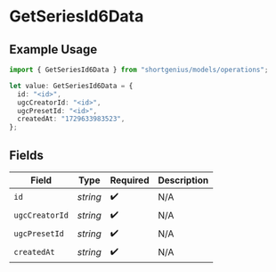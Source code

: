 # GetSeriesId6Data

## Example Usage

```typescript
import { GetSeriesId6Data } from "shortgenius/models/operations";

let value: GetSeriesId6Data = {
  id: "<id>",
  ugcCreatorId: "<id>",
  ugcPresetId: "<id>",
  createdAt: "1729633983523",
};
```

## Fields

| Field              | Type               | Required           | Description        |
| ------------------ | ------------------ | ------------------ | ------------------ |
| `id`               | *string*           | :heavy_check_mark: | N/A                |
| `ugcCreatorId`     | *string*           | :heavy_check_mark: | N/A                |
| `ugcPresetId`      | *string*           | :heavy_check_mark: | N/A                |
| `createdAt`        | *string*           | :heavy_check_mark: | N/A                |